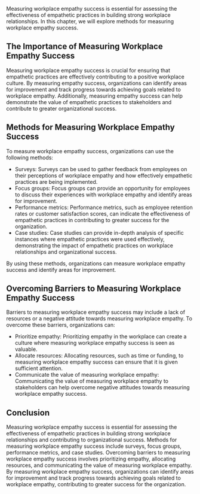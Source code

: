 
Measuring workplace empathy success is essential for assessing the effectiveness of empathetic practices in building strong workplace relationships. In this chapter, we will explore methods for measuring workplace empathy success.

The Importance of Measuring Workplace Empathy Success
-----------------------------------------------------

Measuring workplace empathy success is crucial for ensuring that empathetic practices are effectively contributing to a positive workplace culture. By measuring empathy success, organizations can identify areas for improvement and track progress towards achieving goals related to workplace empathy. Additionally, measuring empathy success can help demonstrate the value of empathetic practices to stakeholders and contribute to greater organizational success.

Methods for Measuring Workplace Empathy Success
-----------------------------------------------

To measure workplace empathy success, organizations can use the following methods:

* Surveys: Surveys can be used to gather feedback from employees on their perceptions of workplace empathy and how effectively empathetic practices are being implemented.
* Focus groups: Focus groups can provide an opportunity for employees to discuss their experiences with workplace empathy and identify areas for improvement.
* Performance metrics: Performance metrics, such as employee retention rates or customer satisfaction scores, can indicate the effectiveness of empathetic practices in contributing to greater success for the organization.
* Case studies: Case studies can provide in-depth analysis of specific instances where empathetic practices were used effectively, demonstrating the impact of empathetic practices on workplace relationships and organizational success.

By using these methods, organizations can measure workplace empathy success and identify areas for improvement.

Overcoming Barriers to Measuring Workplace Empathy Success
----------------------------------------------------------

Barriers to measuring workplace empathy success may include a lack of resources or a negative attitude towards measuring workplace empathy. To overcome these barriers, organizations can:

* Prioritize empathy: Prioritizing empathy in the workplace can create a culture where measuring workplace empathy success is seen as valuable.
* Allocate resources: Allocating resources, such as time or funding, to measuring workplace empathy success can ensure that it is given sufficient attention.
* Communicate the value of measuring workplace empathy: Communicating the value of measuring workplace empathy to stakeholders can help overcome negative attitudes towards measuring workplace empathy success.

Conclusion
----------

Measuring workplace empathy success is essential for assessing the effectiveness of empathetic practices in building strong workplace relationships and contributing to organizational success. Methods for measuring workplace empathy success include surveys, focus groups, performance metrics, and case studies. Overcoming barriers to measuring workplace empathy success involves prioritizing empathy, allocating resources, and communicating the value of measuring workplace empathy. By measuring workplace empathy success, organizations can identify areas for improvement and track progress towards achieving goals related to workplace empathy, contributing to greater success for the organization.
